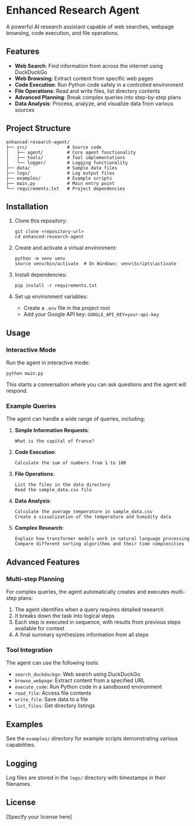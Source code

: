 # Enhanced Research Agent

A powerful AI research assistant capable of web searches, webpage browsing, code execution, and file operations.

## Features

- **Web Search**: Find information from across the internet using DuckDuckGo
- **Web Browsing**: Extract content from specific web pages
- **Code Execution**: Run Python code safely in a controlled environment
- **File Operations**: Read and write files, list directory contents
- **Advanced Planning**: Break complex queries into step-by-step plans
- **Data Analysis**: Process, analyze, and visualize data from various sources

## Project Structure

```
enhanced-research-agent/
├── src/               # Source code
│   ├── agent/         # Core agent functionality
│   ├── tools/         # Tool implementations
│   └── logger/        # Logging functionality
├── data/              # Sample data files
├── logs/              # Log output files
├── examples/          # Example scripts
├── main.py            # Main entry point
└── requirements.txt   # Project dependencies
```

## Installation

1. Clone this repository:
   ```
   git clone <repository-url>
   cd enhanced-research-agent
   ```

2. Create and activate a virtual environment:
   ```
   python -m venv venv
   source venv/bin/activate  # On Windows: venv\Scripts\activate
   ```

3. Install dependencies:
   ```
   pip install -r requirements.txt
   ```

4. Set up environment variables:
   - Create a `.env` file in the project root
   - Add your Google API key: `GOOGLE_API_KEY=your-api-key`

## Usage

### Interactive Mode

Run the agent in interactive mode:

```
python main.py
```

This starts a conversation where you can ask questions and the agent will respond.

### Example Queries

The agent can handle a wide range of queries, including:

1. **Simple Information Requests**:
   ```
   What is the capital of France?
   ```

2. **Code Execution**:
   ```
   Calculate the sum of numbers from 1 to 100
   ```

3. **File Operations**:
   ```
   List the files in the data directory
   Read the sample_data.csv file
   ```

4. **Data Analysis**:
   ```
   Calculate the average temperature in sample_data.csv
   Create a visualization of the temperature and humidity data
   ```

5. **Complex Research**:
   ```
   Explain how transformer models work in natural language processing
   Compare different sorting algorithms and their time complexities
   ```

## Advanced Features

### Multi-step Planning

For complex queries, the agent automatically creates and executes multi-step plans:

1. The agent identifies when a query requires detailed research
2. It breaks down the task into logical steps
3. Each step is executed in sequence, with results from previous steps available for context
4. A final summary synthesizes information from all steps

### Tool Integration

The agent can use the following tools:

- `search_duckduckgo`: Web search using DuckDuckGo
- `browse_webpage`: Extract content from a specified URL
- `execute_code`: Run Python code in a sandboxed environment
- `read_file`: Access file contents
- `write_file`: Save data to a file
- `list_files`: Get directory listings

## Examples

See the `examples/` directory for example scripts demonstrating various capabilities.

## Logging

Log files are stored in the `logs/` directory with timestamps in their filenames.

## License

[Specify your license here]
